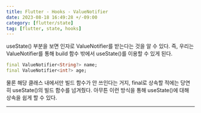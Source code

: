 ```yaml
---
title: Flutter - Hooks - ValueNotifier
date: 2023-08-18 16:49:28 +/-09:00
category: [flutter/state]
tag: [flutter, state, hooks]
---
```


useState() 부분을 보면 인자로 ValueNotifier를 받는다는 것을 알 수 있다.
즉, 우리는 ValueNotifier를 통해 build 함수 밖에서 useState()를 이용할 수 있게 된다.

```dart
final ValueNotifier<String?> name;
final ValueNotifier<int?> age;
```

물론 해당 클래스 내에서만 빌드 함수가 안 쓰인다는 거지, final로 상속할 적에는 당연히 useState()의 빌드 함수를 넘겨줬다.
아무튼 이런 방식을 통해 useState()에 대해 상속을 쉽게 할 수 있다.

---